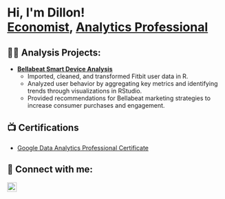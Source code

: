 <h1>Hi, I'm Dillon! <br/><a href="https://github.com/D-Issa">Economist</a>, <a href="https://www.linkedin.com/in/dillon-issa-ba7095232/">Analytics Professional</a>

<h2>👨‍💻 Analysis Projects:</h2>

- <b><a href="https://github.com/D-Issa/Bellabeat-Smart-Device-Analysis">Bellabeat Smart Device Analysis</a></b>
  - Imported, cleaned, and transformed Fitbit user data in R.
  - Analyzed user behavior by aggregating key metrics and identifying trends through visualizations in RStudio.
  - Provided recommendations for Bellabeat marketing strategies to increase consumer purchases and engagement.


<h2>📺 Certifications</h2>

- [Google Data Analytics Professional Certificate](https://coursera.org/share/9f0e0e7bfff43c093bf177a41572e01e)

<h2> 🤳 Connect with me:</h2>

[<img align="left" alt="DillonIssa | LinkedIn" width="22px" src="https://cdn.jsdelivr.net/npm/simple-icons@v3/icons/linkedin.svg" />][linkedin]


[linkedin]: https://www.linkedin.com/in/dillon-issa-ba7095232/

<!--
**D-Issa/D-Issa** is a ✨ _special_ ✨ repository because its `README.md` (this file) appears on your GitHub profile.

Here are some ideas to get you started:

- 🔭 I’m currently working on ...
- 🌱 I’m currently learning ...
- 👯 I’m looking to collaborate on ...
- 🤔 I’m looking for help with ...
- 💬 Ask me about ...
- 📫 How to reach me: ...
- 😄 Pronouns: ...
- ⚡ Fun fact: ...
-->
